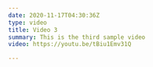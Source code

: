 ```yaml
---
date: 2020-11-17T04:30:36Z
type: video
title: Video 3
summary: This is the third sample video
video: https://youtu.be/tBiu1Emv31Q

---
```

